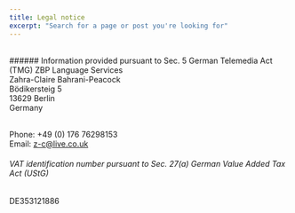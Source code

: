 ```yaml
---
title: Legal notice
excerpt: "Search for a page or post you're looking for"
---
```

<br>
###### Information provided pursuant to Sec. 5 German Telemedia Act (TMG)
ZBP Language Services
<br>Zahra-Claire Bahrani-Peacock
<br>Bödikersteig 5
<br>13629 Berlin
<br>Germany

<br>Phone: +49 (0) 176 76298153
<br>Email: z-c@live.co.uk

###### VAT identification number pursuant to Sec. 27(a) German Value Added Tax Act (UStG)
DE353121886
